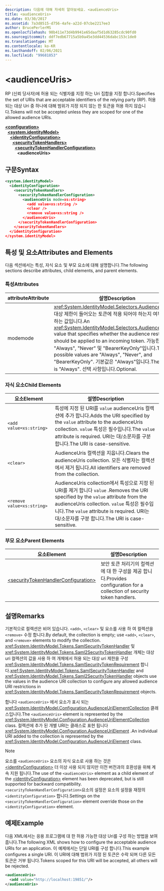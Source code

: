 ```yaml
---
description: 다음에 대해 자세히 알아보세요. <audienceUris>
title: <audienceUris>
ms.date: 03/30/2017
ms.assetid: 7a3d8515-d756-4afe-a22d-07cbe2217ee3
author: BrucePerlerMS
ms.openlocfilehash: 98b411e73d4b9941e65daaf5d1d63285cdc90fd0
ms.sourcegitcommit: ddf7edb67715a5b9a45e3dd44536dabc153c1de0
ms.translationtype: MT
ms.contentlocale: ko-KR
ms.lasthandoff: 02/06/2021
ms.locfileid: "99681853"
---
```

# \<audienceUris>

<span data-ttu-id="b7271-102">RP (신뢰 당사자)에 허용 되는 식별자를 지정 하는 Uri 집합을 지정 합니다.</span><span class="sxs-lookup"><span data-stu-id="b7271-102">Specifies the set of URIs that are acceptable identifiers of the relying party (RP).</span></span> <span data-ttu-id="b7271-103">허용 되는 대상 Uri 중 하나에 대해 범위가 지정 되지 않는 한 토큰을 허용 하지 않습니다.</span><span class="sxs-lookup"><span data-stu-id="b7271-103">Tokens will not be accepted unless they are scoped for one of the allowed audience URIs.</span></span>  
  
[**\<configuration>**](../configuration-element.md)\
&nbsp;&nbsp;[**\<system.identityModel>**](system-identitymodel.md)\
&nbsp;&nbsp;&nbsp;&nbsp;[**\<identityConfiguration>**](identityconfiguration.md)\
&nbsp;&nbsp;&nbsp;&nbsp;&nbsp;&nbsp;[**\<securityTokenHandlers>**](securitytokenhandlers.md)\
&nbsp;&nbsp;&nbsp;&nbsp;&nbsp;&nbsp;&nbsp;&nbsp;[**\<securityTokenHandlerConfiguration>**](securitytokenhandlerconfiguration.md)\
&nbsp;&nbsp;&nbsp;&nbsp;&nbsp;&nbsp;&nbsp;&nbsp;&nbsp;&nbsp;**\<audienceUris>**  
  
## <a name="syntax"></a><span data-ttu-id="b7271-104">구문</span><span class="sxs-lookup"><span data-stu-id="b7271-104">Syntax</span></span>  
  
```xml  
<system.identityModel>  
  <identityConfiguration>  
    <securityTokenHandlers>  
      <securityTokenHandlerConfiguration>  
        <audienceUris mode=xs:string>  
          <add value=xs:string />  
          <clear />  
          <remove value=xs:string />  
        </audienceUris>  
      </securityTokenHandlerConfiguration>  
    </securityTokenHandlers>  
  </identityConfiguration>  
</system.identityModel>  
```  
  
## <a name="attributes-and-elements"></a><span data-ttu-id="b7271-105">특성 및 요소</span><span class="sxs-lookup"><span data-stu-id="b7271-105">Attributes and Elements</span></span>  

 <span data-ttu-id="b7271-106">다음 섹션에서는 특성, 자식 요소 및 부모 요소에 대해 설명합니다.</span><span class="sxs-lookup"><span data-stu-id="b7271-106">The following sections describe attributes, child elements, and parent elements.</span></span>  
  
### <a name="attributes"></a><span data-ttu-id="b7271-107">특성</span><span class="sxs-lookup"><span data-stu-id="b7271-107">Attributes</span></span>  
  
|<span data-ttu-id="b7271-108">attribute</span><span class="sxs-lookup"><span data-stu-id="b7271-108">Attribute</span></span>|<span data-ttu-id="b7271-109">설명</span><span class="sxs-lookup"><span data-stu-id="b7271-109">Description</span></span>|  
|---------------|-----------------|  
|<span data-ttu-id="b7271-110">mode</span><span class="sxs-lookup"><span data-stu-id="b7271-110">mode</span></span>|<span data-ttu-id="b7271-111"><xref:System.IdentityModel.Selectors.AudienceUriMode>대상 제한이 들어오는 토큰에 적용 되어야 하는지 여부를 지정 하는 값입니다.</span><span class="sxs-lookup"><span data-stu-id="b7271-111">An <xref:System.IdentityModel.Selectors.AudienceUriMode> value that specifies whether the audience restriction should be applied to an incoming token.</span></span> <span data-ttu-id="b7271-112">가능한 값은 "Always", "Never" 및 "BearerKeyOnly"입니다.</span><span class="sxs-lookup"><span data-stu-id="b7271-112">The possible values are "Always", "Never", and "BearerKeyOnly".</span></span> <span data-ttu-id="b7271-113">기본값은 "Always"입니다.</span><span class="sxs-lookup"><span data-stu-id="b7271-113">The default is "Always".</span></span> <span data-ttu-id="b7271-114">선택 사항입니다.</span><span class="sxs-lookup"><span data-stu-id="b7271-114">Optional.</span></span>|  
  
### <a name="child-elements"></a><span data-ttu-id="b7271-115">자식 요소</span><span class="sxs-lookup"><span data-stu-id="b7271-115">Child Elements</span></span>  
  
|<span data-ttu-id="b7271-116">요소</span><span class="sxs-lookup"><span data-stu-id="b7271-116">Element</span></span>|<span data-ttu-id="b7271-117">설명</span><span class="sxs-lookup"><span data-stu-id="b7271-117">Description</span></span>|  
|-------------|-----------------|  
|`<add value=xs:string>`|<span data-ttu-id="b7271-118">특성에 지정 된 URI를 `value` audienceUris 컬렉션에 추가 합니다.</span><span class="sxs-lookup"><span data-stu-id="b7271-118">Adds the URI specified by the `value` attribute to the audienceUris collection.</span></span> <span data-ttu-id="b7271-119">`value` 특성은 필수입니다.</span><span class="sxs-lookup"><span data-stu-id="b7271-119">The `value` attribute is required.</span></span> <span data-ttu-id="b7271-120">URI는 대/소문자를 구분 합니다.</span><span class="sxs-lookup"><span data-stu-id="b7271-120">The URI is case-sensitive.</span></span>|  
|`<clear>`|<span data-ttu-id="b7271-121">AudienceUris 컬렉션을 지웁니다.</span><span class="sxs-lookup"><span data-stu-id="b7271-121">Clears the audienceUris collection.</span></span> <span data-ttu-id="b7271-122">모든 식별자는 컬렉션에서 제거 됩니다.</span><span class="sxs-lookup"><span data-stu-id="b7271-122">All identifiers are removed from the collection.</span></span>|  
|`<remove value=xs:string>`|<span data-ttu-id="b7271-123">AudienceUris collection에서 특성으로 지정 된 URI를 제거 합니다 `value` .</span><span class="sxs-lookup"><span data-stu-id="b7271-123">Removes the URI specified by the `value` attribute from the audienceUris collection.</span></span> <span data-ttu-id="b7271-124">`value` 특성은 필수입니다.</span><span class="sxs-lookup"><span data-stu-id="b7271-124">The `value` attribute is required.</span></span> <span data-ttu-id="b7271-125">URI는 대/소문자를 구분 합니다.</span><span class="sxs-lookup"><span data-stu-id="b7271-125">The URI is case-sensitive.</span></span>|  
  
### <a name="parent-elements"></a><span data-ttu-id="b7271-126">부모 요소</span><span class="sxs-lookup"><span data-stu-id="b7271-126">Parent Elements</span></span>  
  
|<span data-ttu-id="b7271-127">요소</span><span class="sxs-lookup"><span data-stu-id="b7271-127">Element</span></span>|<span data-ttu-id="b7271-128">설명</span><span class="sxs-lookup"><span data-stu-id="b7271-128">Description</span></span>|  
|-------------|-----------------|  
|[\<securityTokenHandlerConfiguration>](securitytokenhandlerconfiguration.md)|<span data-ttu-id="b7271-129">보안 토큰 처리기의 컬렉션에 대 한 구성을 제공 합니다.</span><span class="sxs-lookup"><span data-stu-id="b7271-129">Provides configuration for a collection of security token handlers.</span></span>|  
  
## <a name="remarks"></a><span data-ttu-id="b7271-130">설명</span><span class="sxs-lookup"><span data-stu-id="b7271-130">Remarks</span></span>  

 <span data-ttu-id="b7271-131">기본적으로 컬렉션은 비어 있습니다. `<add>`, `<clear>` 및 요소를 사용 하 여 컬렉션을 `<remove>` 수정 합니다.</span><span class="sxs-lookup"><span data-stu-id="b7271-131">By default, the collection is empty; use `<add>`, `<clear>`, and `<remove>` elements to modify the collection.</span></span> <span data-ttu-id="b7271-132"><xref:System.IdentityModel.Tokens.SamlSecurityTokenHandler> 및 <xref:System.IdentityModel.Tokens.Saml2SecurityTokenHandler> 개체는 대상 uri 컬렉션의 값을 사용 하 여 개체에서 허용 되는 대상 uri 제한을 구성 <xref:System.IdentityModel.Tokens.SamlSecurityTokenRequirement> 합니다.</span><span class="sxs-lookup"><span data-stu-id="b7271-132"><xref:System.IdentityModel.Tokens.SamlSecurityTokenHandler> and <xref:System.IdentityModel.Tokens.Saml2SecurityTokenHandler> objects use the values in the audience URI collection to configure any allowed audience URI restrictions in <xref:System.IdentityModel.Tokens.SamlSecurityTokenRequirement> objects.</span></span>  
  
 <span data-ttu-id="b7271-133">합니다 `<audienceUris>` 에서 요소가 표시 되는 <xref:System.IdentityModel.Configuration.AudienceUriElementCollection> 클래스입니다.</span><span class="sxs-lookup"><span data-stu-id="b7271-133">The `<audienceUris>` element is represented by the <xref:System.IdentityModel.Configuration.AudienceUriElementCollection> class.</span></span> <span data-ttu-id="b7271-134">컬렉션에 추가 된 개별 URI는 클래스로 표현 됩니다 <xref:System.IdentityModel.Configuration.AudienceUriElement> .</span><span class="sxs-lookup"><span data-stu-id="b7271-134">An individual URI added to the collection is represented by the <xref:System.IdentityModel.Configuration.AudienceUriElement> class.</span></span>  
  
> [!NOTE]
> <span data-ttu-id="b7271-135">요소를 `<audienceUris>` 요소의 자식 요소로 사용 하는 것은 [\<identityConfiguration>](identityconfiguration.md) 더 이상 사용 되지 않지만 이전 버전과의 호환성을 위해 계속 지원 됩니다.</span><span class="sxs-lookup"><span data-stu-id="b7271-135">The use of the `<audienceUris>` element as a child element of the [\<identityConfiguration>](identityconfiguration.md) element has been deprecated, but is still supported for backward compatibility.</span></span> <span data-ttu-id="b7271-136">`<securityTokenHandlerConfiguration>`요소의 설정은 요소의 설정을 재정의 `<identityConfiguration>` 합니다.</span><span class="sxs-lookup"><span data-stu-id="b7271-136">Settings on the `<securityTokenHandlerConfiguration>` element override those on the `<identityConfiguration>` element.</span></span>  
  
## <a name="example"></a><span data-ttu-id="b7271-137">예제</span><span class="sxs-lookup"><span data-stu-id="b7271-137">Example</span></span>  

 <span data-ttu-id="b7271-138">다음 XML에서는 응용 프로그램에 대 한 허용 가능한 대상 Uri를 구성 하는 방법을 보여 줍니다.</span><span class="sxs-lookup"><span data-stu-id="b7271-138">The following XML shows how to configure the acceptable audience URIs for an application.</span></span> <span data-ttu-id="b7271-139">이 예제에서는 단일 URI를 구성 합니다.</span><span class="sxs-lookup"><span data-stu-id="b7271-139">This example configures a single URI.</span></span> <span data-ttu-id="b7271-140">이 URI에 대해 범위가 지정 된 토큰은 수락 되며 다른 모든 토큰은 거부 됩니다.</span><span class="sxs-lookup"><span data-stu-id="b7271-140">Tokens scoped for this URI will be accepted, all others will be rejected.</span></span>  
  
```xml  
<audienceUris>  
  <add value="http://localhost:19851/"/>  
</audienceUris>  
```
